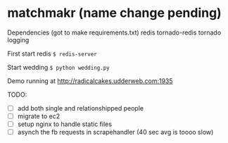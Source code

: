 matchmakr (name change pending)
=========
Dependencies (got to make requirements.txt)
redis
tornado-redis
tornado
logging


First start redis 
` $ redis-server `

Start wedding
` $ python wedding.py `

Demo running at http://radicalcakes.udderweb.com:1935


TODO:
- [ ] add both single and relationshipped people
- [ ] migrate to ec2
- [ ] setup nginx to handle static files
- [ ] asynch the fb requests in scrapehandler (40 sec avg is toooo slow)

